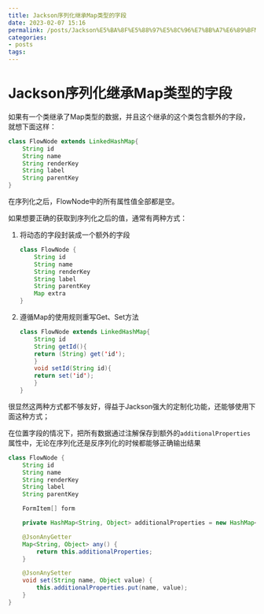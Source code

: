 ```yaml
---
title: Jackson序列化继承Map类型的字段
date: 2023-02-07 15:16
permalink: /posts/Jackson%E5%BA%8F%E5%88%97%E5%8C%96%E7%BB%A7%E6%89%BFMap%E7%B1%BB%E5%9E%8B%E7%9A%84%E5%AD%97%E6%AE%B5
categories:
- posts
tags: 
---
```

# Jackson序列化继承Map类型的字段

如果有一个类继承了Map类型的数据，并且这个继承的这个类包含额外的字段，就想下面这样：

```java
class FlowNode extends LinkedHashMap{
    String id
    String name
    String renderKey
    String label
    String parentKey
}
```

在序列化之后，FlowNode中的所有属性值全部都是空。

如果想要正确的获取到序列化之后的值，通常有两种方式：

1. 将动态的字段封装成一个额外的字段

    ```java
    class FlowNode {
        String id
        String name
        String renderKey
        String label
        String parentKey
        Map extra
    }
    ```
2. 遵循Map的使用规则重写Get、Set方法

    ```java
    class FlowNode extends LinkedHashMap{
        String id
        String getId(){
    	return (String) get('id');
        }
        void setId(String id){
    	return set('id');
        }
    }

    ```

很显然这两种方式都不够友好，得益于Jackson强大的定制化功能，还能够使用下面这种方式；

在位置字段的情况下，把所有数据通过注解保存到额外的`additionalProperties`​属性中，无论在序列化还是反序列化的时候都能够正确输出结果

```java
class FlowNode {
    String id
    String name
    String renderKey
    String label
    String parentKey

    FormItem[] form

    private HashMap<String, Object> additionalProperties = new HashMap<>();

    @JsonAnyGetter
    Map<String, Object> any() {
        return this.additionalProperties;
    }

    @JsonAnySetter
    void set(String name, Object value) {
        this.additionalProperties.put(name, value);
    }
}
```

‍
